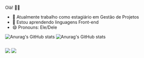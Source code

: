 Olá! ✌🏽

- 🔭 Atualmente trabalho como estagiário em Gestão de Projetos
- 🌱 Estou aprendendo linguagens Front-end
- 😄 Pronouns: Ele/Dele

![Anurag's GitHub stats](https://github-readme-stats.vercel.app/api?username=Padrin4Nunes&show_icons=true&theme=radical)
![Anurag's GitHub stats](https://github-readme-stats.vercel.app/api?username=Padrin4Nunes&show_icons=true&theme=radical)

 ##
 
<div> 
  <a href="https://www.instagram.com/padrin_nunes_9/?hl=pt-br" target="_blank"><img src="https://img.shields.io/badge/-Instagram-%23E4405F?style=for-the-badge&logo=instagram&logoColor=white" target="_blank"></a>
  <a href="https://www.linkedin.com/in/caua-nunes-pereira-275521207/" target="_blank"><img src="https://img.shields.io/badge/-LinkedIn-%230077B5?style=for-the-badge&logo=linkedin&logoColor=white" target="_blank"></a> 
  
</div>
